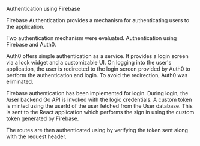 Authentication using Firebase

Firebase Authentication provides a mechanism for authenticating users to the application. 

Two authentication mechanism were evaluated. Authentication using Firebase and Auth0.

Auth0 offers simple authentication as a service. It provides a login screen via a lock widget
and a customizable UI. On logging into the user's application, the user is redirected
to the login screen provided by Auth0 to perform the authentication and login.
To avoid the redirection, Auth0 was eliminated.

Firebase authentication has been implemented for login. During login, the /user
backend Go API is invoked with the logic credentials. A custom token is minted
using the userId of the user fetched from the User database. This is sent
to the React application which performs the sign in using the custom token generated by Firebase.

The routes are then authenticated using by verifying the token sent along with the request header.
 

